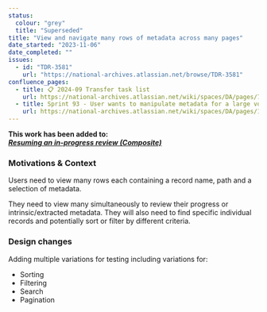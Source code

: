 ```yaml
---
status:
  colour: "grey"
  title: "Superseded"
title: "View and navigate many rows of metadata across many pages"
date_started: "2023-11-06"
date_completed: ""
issues:
  - id: "TDR-3581"
    url: "https://national-archives.atlassian.net/browse/TDR-3581"
confluence_pages:
  - title: 📋 2024-09 Transfer task list
    url: https://national-archives.atlassian.net/wiki/spaces/DA/pages/790560796/2024-09+Transfer+task+list
  - title: Sprint 93 - User wants to manipulate metadata for a large volume of files
    url: https://national-archives.atlassian.net/wiki/spaces/DA/pages/136675329
---
```


**This work has been added to:<br>
 _[Resuming an in-progress review (Composite)]()_**

### Motivations & Context

Users need to view many rows each containing a record name, path and a selection of metadata. 

They need to view many simultaneously to review their progress or intrinsic/extracted metadata. They will also need to find specific individual records and potentially sort or filter by different criteria.

### Design changes

Adding multiple variations for testing including variations for:
* Sorting
* Filtering
* Search
* Pagination

